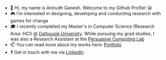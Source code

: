 - 👋 Hi, my name is Anirudh Ganesh. Welcome to my Github Profile! :smiley:
- :video_game: I’m interested in designing, developing and conducting research with games for change
- :mortar_board: I recently completed my Master's in Computer Science (Research Area: HCI) @ <a href="https://www.dal.ca/">Dalhousie University</a>. While pursuing my grad studies, I was also a Research Assistant at the <a href="https://www.linkedin.com/company/persuasive-computing-lab/"> Persuasive Computing Lab </a>
- 📫 You can read more about my works here: <a href="https://anirudh-ganesh.web.app/">Portfolio</a>
- :question: Get in touch with me via <a href="https://www.linkedin.com/in/anirudh-ganesh07/">LinkedIn</a>
<!---
AniG007/AniG007 is a ✨ special ✨ repository because its `README.md` (this file) appears on your GitHub profile.
You can click the Preview link to take a look at your changes.
--->
